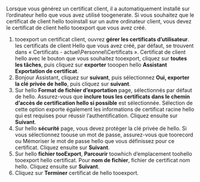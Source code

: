 Lorsque vous générez un certificat client, il a automatiquement installé sur l’ordinateur hello que vous avez utilisé toogenerate. Si vous souhaitez que le certificat de client hello tooinstall sur un autre ordinateur client, vous devez le certificat de client hello tooexport que vous avez créé.                              

1. tooexport un certificat client, ouvrez **gérer les certificats d’utilisateur**. les certificats de client Hello que vous avez créé, par défaut, se trouvent dans « Certificats - actuel\Personnel\Certificats ». Certificat de client hello avec le bouton que vous souhaitez tooexport, cliquez sur **toutes les tâches**, puis cliquez sur **exporter** tooopen hello **Assistant Exportation de certificat**.
2. Bonjour Assistant, cliquez sur **suivant**, puis sélectionnez **Oui, exporter la clé privée de hello**, puis cliquez sur **suivant**.
3. Sur hello **Format de fichier d’exportation** page, sélectionnés par défaut de hello. Assurez-vous que **inclure tous les certificats dans le chemin d’accès de certification hello si possible** est sélectionnée. Sélection de cette option exporte également les informations de certificat racine hello qui est requises pour réussir l’authentification. Cliquez ensuite sur **Suivant**.
4. Sur hello **sécurité** page, vous devez protéger la clé privée de hello. Si vous sélectionnez toouse un mot de passe, assurez-vous que toorecord ou Mémoriser le mot de passe hello que vous définissez pour ce certificat. Cliquez ensuite sur **Suivant**.
5. Sur hello **fichier tooExport**, **Parcourir** toowhich d’emplacement toohello tooexport hello certificat. Pour **nom de fichier**, fichier de certificat nom hello. Cliquez ensuite sur **Suivant**.
6. Cliquez sur **Terminer** certificat de hello tooexport.

